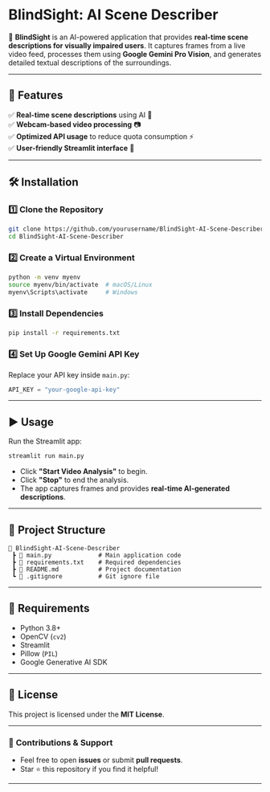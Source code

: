 
# **BlindSight: AI Scene Describer**  

🚀 **BlindSight** is an AI-powered application that provides **real-time scene descriptions for visually impaired users**. It captures frames from a live video feed, processes them using **Google Gemini Pro Vision**, and generates detailed textual descriptions of the surroundings.  

---

## 📌 **Features**  
✅ **Real-time scene descriptions** using AI 📝  
✅ **Webcam-based video processing** 📷  
✅ **Optimized API usage** to reduce quota consumption ⚡  
✅ **User-friendly Streamlit interface** 🎨  

---

## 🛠 **Installation**  

### **1️⃣ Clone the Repository**  
```bash
git clone https://github.com/yourusername/BlindSight-AI-Scene-Describer.git
cd BlindSight-AI-Scene-Describer
```

### **2️⃣ Create a Virtual Environment**  
```bash
python -m venv myenv
source myenv/bin/activate  # macOS/Linux
myenv\Scripts\activate     # Windows
```

### **3️⃣ Install Dependencies**  
```bash
pip install -r requirements.txt
```

### **4️⃣ Set Up Google Gemini API Key**  
Replace your API key inside `main.py`:  
```python
API_KEY = "your-google-api-key"
```

---

## ▶️ **Usage**  

Run the Streamlit app:  
```bash
streamlit run main.py
```

- Click **"Start Video Analysis"** to begin.  
- Click **"Stop"** to end the analysis.  
- The app captures frames and provides **real-time AI-generated descriptions**.  

---

## 📂 **Project Structure**  
```
📁 BlindSight-AI-Scene-Describer
 ┣ 📜 main.py             # Main application code
 ┣ 📜 requirements.txt    # Required dependencies
 ┣ 📜 README.md           # Project documentation
 ┗ 📜 .gitignore          # Git ignore file
```

---

## 🔧 **Requirements**  
- Python 3.8+  
- OpenCV (`cv2`)  
- Streamlit  
- Pillow (`PIL`)  
- Google Generative AI SDK  

---

## 📜 **License**  
This project is licensed under the **MIT License**.  

---

### 🚀 **Contributions & Support**  
- Feel free to open **issues** or submit **pull requests**.  
- Star ⭐ this repository if you find it helpful!  

---

